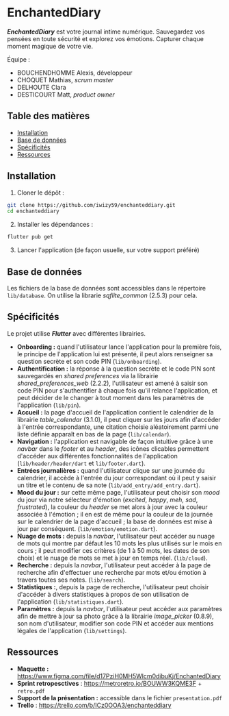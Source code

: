 # EnchantedDiary

***EnchantedDiary*** est votre journal intime numérique. Sauvegardez vos pensées en toute sécurité et explorez vos émotions. Capturer chaque moment magique de votre vie.

Équipe :
- BOUCHENDHOMME Alexis, développeur
- CHOQUET Mathias, *scrum master*
- DELHOUTE Clara
- DESTICOURT Matt, *product owner*

## Table des matières
- [Installation](#installation)
- [Base de données](#base-de-données)
- [Spécificités](#spécificités)
- [Ressources](#ressources)

## Installation
1. Cloner le dépôt :
```bash
git clone https://github.com/iwizy59/enchanteddiary.git
cd enchanteddiary
```
2. Installer les dépendances :
```bash
flutter pub get
```
3. Lancer l'application (de façon usuelle, sur votre support préféré)

## Base de données
Les fichiers de la base de données sont accessibles dans le répertoire `lib/database`. On utilise la librarie *sqflite_common* (2.5.3) pour cela.

## Spécificités

Le projet utilise ***Flutter*** avec différentes librairies.

- **Onboarding :** quand l'utilisateur lance l'application pour la première fois, le principe de l'application lui est présenté, il peut alors renseigner sa question secrète et son code PIN (`lib/onboarding`).
- **Authentification :** la réponse à la question secrète et le code PIN sont sauvegardés en *shared preferences* via la librairie *shared_preferences_web* (2.2.2), l'utilisateur est amené à saisir son code PIN pour s'authentifier à chaque fois qu'il relance l'application, et peut décider de le changer à tout moment dans les paramètres de l'application (`lib/pin`).
- **Accueil :** la page d'accueil de l'application contient le calendrier de la librairie *table_calendar* (3.1.0), il peut cliquer sur les jours afin d'accéder à l'entrée correspondante, une citation choisie aléatoirement parmi une liste définie apparaît en bas de la page (`lib/calendar`).
- **Navigation :** l'application est navigable de façon intuitive grâce à une *navbar* dans le *footer* et au *header*, des icônes clicables permettent d'accéder aux différentes fonctionnalités de l'application (`lib/header/header/dart` et `lib/footer.dart`).
- **Entrées journalières :** quand l'utilisateur clique sur une journée du calendrier, il accède à l'entrée du jour correspondant où il peut y saisir un titre et le contenu de sa note (`lib/add_entry/add_entry.dart`).
- **Mood du jour :** sur cette même page, l'utilisateur peut choisir son *mood* du jour via notre sélecteur d'émotion (*excited*, *happy*, *meh*, *sad*, *frustrated*), la couleur du *header* se met alors à jour avec la couleur associée à l'émotion ; il en est de même pour la couleur de la journée sur le calendrier de la page d'accueil ; la base de données est mise à jour par conséquent. (`lib/emotion/emotion.dart`).
- **Nuage de mots :** depuis la *navbar*, l'utilisateur peut accéder au nuage de mots qui montre par défaut les 10 mots les plus utilisés sur le mois en cours ; il peut modifier ces critères (de 1 à 50 mots, les dates de son choix) et le nuage de mots se met à jour en temps réel. (`lib/cloud`).
- **Recherche :** depuis la *navbar*, l'utilisateur peut accéder à la page de recherche afin d'effectuer une recherche par mots et/ou émotion à travers toutes ses notes. (`lib/search`).
- **Statistiques :**, depuis la page de recherche, l'utilisateur peut choisir d'accéder à divers statistiques à propos de son utilisation de l'application (`lib/statistiques.dart`).
- **Paramètres :** depuis la *navbar*, l'utilisateur peut accéder aux paramètres afin de mettre à jour sa photo grâce à la librairie *image_picker* (0.8.9), son nom d'utilisateur, modifier son code PIN et accéder aux mentions légales de l'application (`lib/settings`).

## Ressources
- **Maquette :** https://www.figma.com/file/d17PziH0MH5Wlcm0dibuKj/EnchantedDiary
- **Sprint retropesctives** : https://metroretro.io/BOUWW3KQME3F + `retro.pdf`
- **Support de la présentation :** accessible dans le fichier `presentation.pdf`
- **Trello** : https://trello.com/b/ICz0OOA3/enchanteddiary